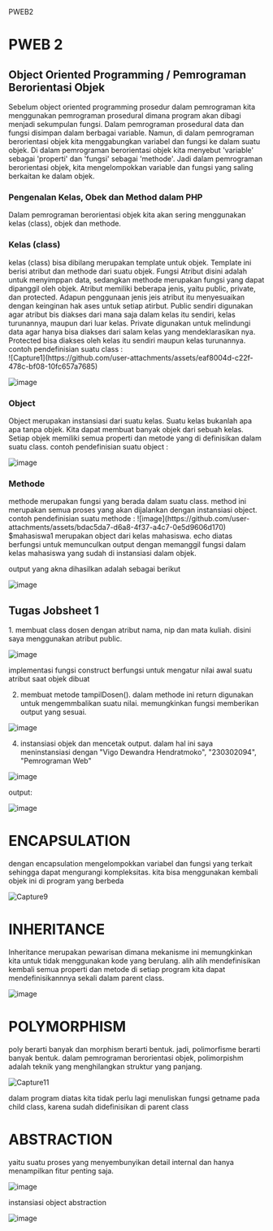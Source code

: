  P W E B 2 

<h1> PWEB 2 </h1> 
<h2> Object Oriented Programming / Pemrograman Berorientasi Objek</h2>
Sebelum object oriented programming prosedur dalam pemrograman kita menggunakan pemrograman prosedural dimana program akan dibagi menjadi sekumpulan fungsi. Dalam pemrograman prosedural data dan fungsi disimpan dalam berbagai variable. Namun, di dalam pemrograman berorientasi objek kita menggabungkan variabel dan fungsi ke dalam suatu objek. Di dalam pemrograman berorientasi objek kita menyebut 'variable' sebagai 'properti' dan 'fungsi' sebagai 'methode'. Jadi dalam pemrograman berorientasi objek, kita mengelompokkan variable dan fungsi yang saling berkaitan ke dalam objek.
 <h3>Pengenalan Kelas, Obek dan Method dalam PHP</h3>
Dalam pemrograman berorientasi objek kita akan sering menggunakan kelas (class), objek dan methode. 
<h3>Kelas (class)</h3>
kelas (class) bisa dibilang merupakan template untuk objek. Template ini berisi atribut dan methode dari suatu objek. Fungsi Atribut disini adalah untuk menyimppan data, sedangkan methode merupakan fungsi yang dapat dipanggil oleh objek. 
Atribut memiliki beberapa jenis, yaitu public, private, dan protected. Adapun penggunaan jenis jeis atribut itu menyesuaikan dengan keinginan hak ases untuk setiap atirbut. Public sendiri digunakan agar atribut bis diakses dari mana saja dalam kelas itu sendiri, kelas turunannya, maupun dari luar kelas. Private digunakan untuk melindungi data agar hanya bisa diakses dari salam kelas yang mendeklarasikan nya. Protected bisa diakses oleh kelas itu sendiri maupun kelas turunannya. 
contoh pendefinisian suatu class :
<br>
![Capture1](https://github.com/user-attachments/assets/eaf8004d-c22f-478c-bf08-10fc657a7685)

![image](https://github.com/user-attachments/assets/03117c93-7254-4e9e-b62d-848a04443276)


<h3>Object</h3>
Object merupakan instansiasi dari suatu kelas. Suatu kelas bukanlah apa apa tanpa objek. Kita dapat membuat banyak objek dari sebuah kelas. Setiap objek memiliki semua properti dan metode yang di definisikan dalam suatu class.
contoh pendefinisian suatu object :

![image](https://github.com/user-attachments/assets/54fa1bde-5491-4e89-9fb7-01fa89b63ae8)



<h3>Methode</h3>
methode merupakan fungsi yang berada dalam suatu class. method ini merupakan semua proses yang akan dijalankan dengan instansiasi object.
contoh pendefinisian suatu methode :
![image](https://github.com/user-attachments/assets/bdac5da7-d6a8-4f37-a4c7-0e5d9606d170)
$mahasiswa1 merupakan object dari kelas mahasiswa. echo diatas berfungsi untuk memunculkan output dengan memanggil fungsi dalam kelas mahasiswa yang sudah di instansiasi dalam objek.

output yang akna dihasilkan adalah sebagai berikut 

![image](https://github.com/user-attachments/assets/285a3444-5bd1-4a99-836b-9edcb85fb4dd)


<h2>Tugas Jobsheet 1</h2>
1. membuat class dosen dengan atribut nama, nip dan mata kuliah. disini saya menggunakan atribut public.

![image](https://github.com/user-attachments/assets/eeb6b3aa-439a-43ba-95ba-1c3526efcbec)

implementasi fungsi construct berfungsi untuk mengatur nilai awal suatu atribut saat objek dibuat

2. membuat metode tampilDosen(). dalam methode ini return digunakan untuk mengemmbalikan suatu nilai. memungkinkan fungsi memberikan output yang sesuai.
   
![image](https://github.com/user-attachments/assets/000215cf-4e72-4d3b-928f-03181eb2ac01)

4. instansiasi objek dan mencetak output. dalam hal ini saya meninstansiasi dengan "Vigo Dewandra Hendratmoko", "230302094", "Pemrograman Web"
   
![image](https://github.com/user-attachments/assets/0a239676-b9ed-4b3c-97b2-888955d7d904)

output:

![image](https://github.com/user-attachments/assets/873927cd-4343-4da5-b5da-294bcde896b9)

<h1>ENCAPSULATION</h1>
dengan encapsulation mengelompokkan variabel dan fungsi yang terkait sehingga dapat mengurangi kompleksitas. kita bisa menggunakan kembali objek ini di program yang berbeda

![Capture9](https://github.com/user-attachments/assets/de820ed3-25b2-4df0-8302-c40ab467442c)



<h1>INHERITANCE</h1>

Inheritance merupakan pewarisan dimana mekanisme ini memungkinkan kita untuk tidak menggunakan kode yang berulang. alih alih mendefinisikan kembali semua properti dan metode di setiap program kita dapat mendefinisikannnya sekali dalam parent class. 

![image](https://github.com/user-attachments/assets/bebad84a-0856-450a-b1b3-d8878e5b555a)

<h1>POLYMORPHISM</h1>

poly berarti banyak dan morphism berarti bentuk. jadi, polimorfisme berarti banyak bentuk. dalam pemrograman berorientasi objek, polimorpishm adalah teknik yang menghilangkan struktur yang panjang.

![Capture11](https://github.com/user-attachments/assets/36e5054e-63fb-4ee2-afb1-04d5b5c40ae4)

dalam program diatas kita tidak perlu lagi menuliskan fungsi getname pada child class, karena sudah didefinisikan di parent class

<h1>ABSTRACTION</h1>
yaitu suatu proses yang menyembunyikan detail internal dan hanya menampilkan fitur penting saja.

![image](https://github.com/user-attachments/assets/00039fd5-1113-465e-b3ab-64da8dd1eb45)

instansiasi object abstraction

![image](https://github.com/user-attachments/assets/5baa2f80-cd1a-4c1f-aa84-7c6eff78f0c9)









